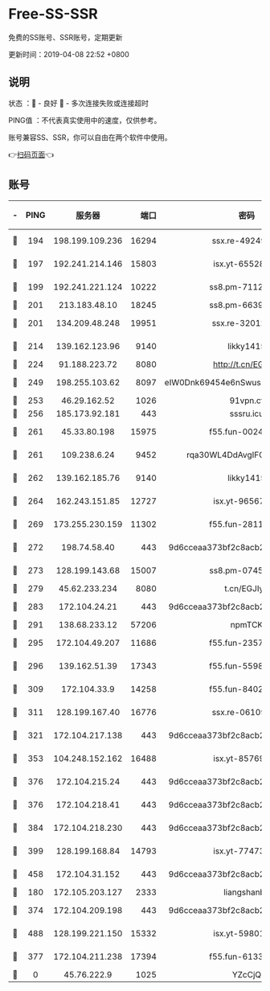# Free-SS-SSR

免费的SS账号、SSR账号，定期更新

更新时间：2019-04-08 22:52 +0800

## 说明

状态     ：🙂 - 良好 🙁 - 多次连接失败或连接超时

PING值   ：不代表真实使用中的速度，仅供参考。

账号兼容SS、SSR，你可以自由在两个软件中使用。

👉[扫码页面](https://liesauer.github.io/Free-SS-SSR/)👈

## 账号

|-|PING|服务器|端口|密码|加密方式|区域|
|:----:|:----:|:-----:|-----:|:----:|:----:|:----:|
|🙂|194|198.199.109.236|16294|ssx.re-49249273|aes-256-cfb|US|
|🙂|197|192.241.214.146|15803|isx.yt-65528356|aes-256-cfb|US|
|🙂|199|192.241.221.124|10222|ss8.pm-71123856|aes-256-cfb|US|
|🙂|201|213.183.48.10|18245|ss8.pm-66393929|rc4-md5|RU|
|🙂|201|134.209.48.248|19951|ssx.re-32012772|aes-256-cfb|US|
|🙂|214|139.162.123.96|9140|likky1415|aes-256-cfb|JP|
|🙂|224|91.188.223.72|8080|http://t.cn/EGJIyrl|rc4-md5|RU|
|🙂|249|198.255.103.62|8097|eIW0Dnk69454e6nSwuspv9DmS201tQ0D|aes-256-cfb|US|
|🙂|253|46.29.162.52|1026|91vpn.cf|rc4-md5|RU|
|🙂|256|185.173.92.181|443|sssru.icu|rc4-md5|RU|
|🙂|261|45.33.80.198|15975|f55.fun-00246123|aes-256-cfb|US|
|🙂|261|109.238.6.24|9452|rqa30WL4DdAvgIFG6Fs3znzTa|aes-256-cfb|FR|
|🙂|262|139.162.185.76|9140|likky1415|aes-256-cfb|DE|
|🙂|264|162.243.151.85|12727|isx.yt-96567464|aes-256-cfb|US|
|🙂|269|173.255.230.159|11302|f55.fun-28114209|aes-256-cfb|US|
|🙂|272|198.74.58.40|443|9d6cceaa373bf2c8acb22e60b6a58be6|aes-256-cfb|US|
|🙂|273|128.199.143.68|15007|ss8.pm-07458525|aes-256-cfb|SG|
|🙂|279|45.62.233.234|8080|t.cn/EGJIyrl|rc4-md5|CA|
|🙂|283|172.104.24.21|443|9d6cceaa373bf2c8acb22e60b6a58be6|aes-256-cfb|US|
|🙂|291|138.68.233.12|57206|npmTCK|rc4-md5|US|
|🙂|295|172.104.49.207|11686|f55.fun-23572783|aes-256-cfb|SG|
|🙂|296|139.162.51.39|17343|f55.fun-55982409|aes-256-cfb|SG|
|🙂|309|172.104.33.9|14258|f55.fun-84028814|aes-256-cfb|SG|
|🙂|311|128.199.167.40|16776|ssx.re-06109794|aes-256-cfb|SG|
|🙂|321|172.104.217.138|443|9d6cceaa373bf2c8acb22e60b6a58be6|aes-256-cfb|US|
|🙂|353|104.248.152.162|16488|isx.yt-85769451|aes-256-cfb|SG|
|🙂|376|172.104.215.24|443|9d6cceaa373bf2c8acb22e60b6a58be6|aes-256-cfb|US|
|🙂|376|172.104.218.41|443|9d6cceaa373bf2c8acb22e60b6a58be6|aes-256-cfb|US|
|🙂|384|172.104.218.230|443|9d6cceaa373bf2c8acb22e60b6a58be6|aes-256-cfb|US|
|🙂|399|128.199.168.84|14793|isx.yt-77473407|aes-256-cfb|SG|
|🙂|458|172.104.31.152|443|9d6cceaa373bf2c8acb22e60b6a58be6|aes-256-cfb|US|
|🙂|180|172.105.203.127|2333|liangshanbo|chacha20|JP|
|🙂|374|172.104.209.198|443|9d6cceaa373bf2c8acb22e60b6a58be6|aes-256-cfb|US|
|🙂|488|128.199.221.150|15332|isx.yt-59801351|aes-256-cfb|SG|
|🙁|377|172.104.211.238|17394|f55.fun-61332422|aes-256-cfb|US|
|🙁|0|45.76.222.9|1025|YZcCjQ|rc4-md5|JP|
